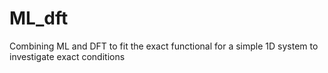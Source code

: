 # ML_dft
Combining ML and DFT to fit the exact functional for a simple 1D system to investigate exact conditions

